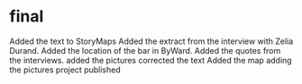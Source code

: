 # final
Added the text to StoryMaps
Added the extract from the interview with Zelia Durand.
Added the location of the bar in ByWard. 
Added the quotes from the interviews.
added the pictures 
corrected the text 
Added the map
adding the pictures
project published

